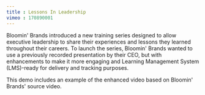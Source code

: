 ```yaml
---
title : Lessons In Leadership
vimeo : 170890001
---
```

Bloomin' Brands introduced a new training series designed to allow executive leadership to share their experiences and lessons they learned throughout their careers. To launch the series, Bloomin' Brands wanted to use a previously recorded presentation by their CEO, but with enhancements to make it more engaging and Learning Management System (LMS)-ready for delivery and tracking purposes.

This demo includes an example of the enhanced video based on Bloomin' Brands' source video.
